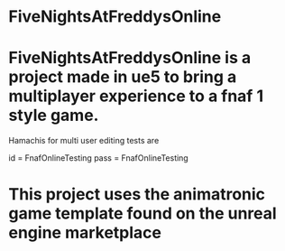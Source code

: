 # FiveNightsAtFreddysOnline
# FiveNightsAtFreddysOnline is a project made in ue5 to bring a multiplayer experience to a fnaf 1 style game.

Hamachis for multi user editing tests are

id = FnafOnlineTesting
pass = FnafOnlineTesting

# This project uses the animatronic game template found on the unreal engine marketplace

